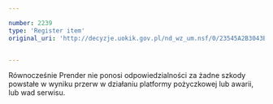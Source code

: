 ```yaml
---

number: 2239
type: 'Register item'
original_uri: 'http://decyzje.uokik.gov.pl/nd_wz_um.nsf/0/23545A2B3043BFB5C125784700408143?OpenDocument'


---
```


Równocześnie Prender nie ponosi odpowiedzialności za żadne szkody powstałe w wyniku przerw w działaniu platformy pożyczkowej lub awarii, lub wad serwisu.
